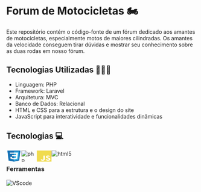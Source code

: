 # Forum de Motocicletas 🏍️

Este repositório contém o código-fonte de um fórum dedicado aos amantes de motocicletas, especialmente motos de maiores cilindradas. Os amantes da velocidade conseguem tirar dúvidas e mostrar seu conhecimento sobre as duas rodas em nosso fórum.

## Tecnologias Utilizadas 👨🏼‍💻
- Linguagem: PHP
- Framework: Laravel
- Arquitetura: MVC
- Banco de Dados: Relacional
- HTML e CSS para a estrutura e o design do site
- JavaScript para interatividade e funcionalidades dinâmicas


## Tecnologias 💻 
<p align="left">
</p>
<p align="left"> 
<img  scr="https://raw.githubusercontent.com/devicons/devicon /master/icons/html5/html5-original-wordmark.svg" alt="html5" width="40" height="40"/> 
<img align="left" alt="CSS" height="30" width="40" src="https://raw.githubusercontent.com/devicons/devicon/master/icons/css3/css3-original.svg">
<img align="left" alt="php" height="30" width="40" src="https://cdn.jsdelivr.net/gh/devicons/devicon/icons/php/php-original.svg"> 
<img align="left" alt="Js" height="30" width="40" src="https://raw.githubusercontent.com/devicons/devicon/master/icons/javascript/javascript-plain.svg">

  <h3>Ferramentas</h3>
   <img align="center" alt="VScode" height="30" width="40" src="https://cdn.jsdelivr.net/gh/devicons/devicon/icons/vscode/vscode-original.svg">

